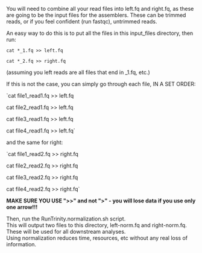 You will need to combine all your read files into left.fq and right.fq, as these are going to be the input files for the assemblers.  These can be trimmed reads, or if you feel confident (run fastqc), untrimmed reads.

An easy way to do this is to put all the files in this input_files directory, then run:

`cat *_1.fq >> left.fq`

`cat *_2.fq >> right.fq`

(assuming you left reads are all files that end in _1.fq, etc.)

If this is not the case, you can simply go through each file, IN A SET ORDER:

`cat file1_read1.fq >> left.fq

cat file2_read1.fq >> left.fq

cat file3_read1.fq >> left.fq

cat file4_read1.fq >> left.fq`

and the same for right:

`cat file1_read2.fq >> right.fq

cat file2_read2.fq >> right.fq

cat file3_read2.fq >> right.fq

cat file4_read2.fq >> right.fq`

__MAKE SURE YOU USE ">>" and not ">" - you will lose data if you use only one arrow!!!__

Then, run the RunTrinity.normalization.sh script.  
This will output two files to this directory, left-norm.fq and right-norm.fq.  
These will be used for all downstream analyses.  
Using normalization reduces time, resources, etc without any real loss of information.


